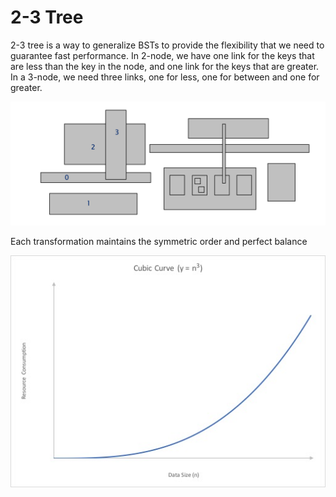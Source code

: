 # 2-3 Tree

2-3 tree is a way to generalize BSTs to provide the flexibility that we need to guarantee fast performance. In 2-node, we have one link for the keys that are less than the key in the node, and one link for the keys that are greater. In a 3-node, we need three links, one for less, one for between and one for greater.

![2-3 Tree](<../../.gitbook/assets/image (40).png>)

Each transformation maintains the symmetric order and perfect balance

![](<../../.gitbook/assets/image (61).png>)
